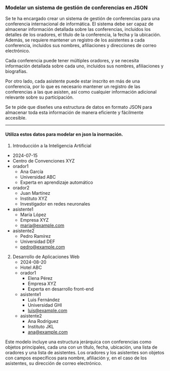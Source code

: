 ### Modelar un sistema de gestión de conferencias en JSON

Se te ha encargado crear un sistema de gestión de conferencias para una conferencia internacional de informática. El sistema debe ser capaz de almacenar información detallada sobre las conferencias, incluidos los detalles de los oradores, el título de la conferencia, la fecha y la ubicación. Además, se requiere mantener un registro de los asistentes a cada conferencia, incluidos sus nombres, afiliaciones y direcciones de correo electrónico.

Cada conferencia puede tener múltiples oradores, y se necesita información detallada sobre cada uno, incluidos sus nombres, afiliaciones y biografías.

Por otro lado, cada asistente puede estar inscrito en más de una conferencia, por lo que es necesario mantener un registro de las conferencias a las que asisten, así como cualquier información adicional relevante sobre su participación.

Se te pide que diseñes una estructura de datos en formato JSON para almacenar toda esta información de manera eficiente y fácilmente accesible.

---
#### Utiliza estos datos para modelar en json la inormación.

1. Introducción a la Inteligencia Artificial
  * 2024-07-15
  * Centro de Convenciones XYZ
  * orador1
      * Ana García
      * Universidad ABC
      * Experta en aprendizaje automático
  * orador2
      * Juan Martínez
      * Instituto XYZ
      * Investigador en redes neuronales
  * asistente1 
      * María López
      * Empresa XYZ
      * maria@example.com
  * asistente2
     * Pedro Ramírez
     * Universidad DEF
     * pedro@example.com

2. Desarrollo de Aplicaciones Web
   * 2024-08-20
   * Hotel ABC
   * orador1 
     * Elena Pérez
     * Empresa XYZ
     * Experta en desarrollo front-end
   * asistente1
      * Luis Fernández
      * Universidad GHI
      * luis@example.com
   * asistente2
      * Ana Rodríguez
      * Instituto JKL
      * ana@example.com

Este modelo incluye una estructura jerárquica con conferencias como objetos principales, cada una con un título, fecha, ubicación, una lista de oradores y una lista de asistentes. Los oradores y los asistentes son objetos con campos específicos para nombre, afiliación y, en el caso de los asistentes, su dirección de correo electrónico.